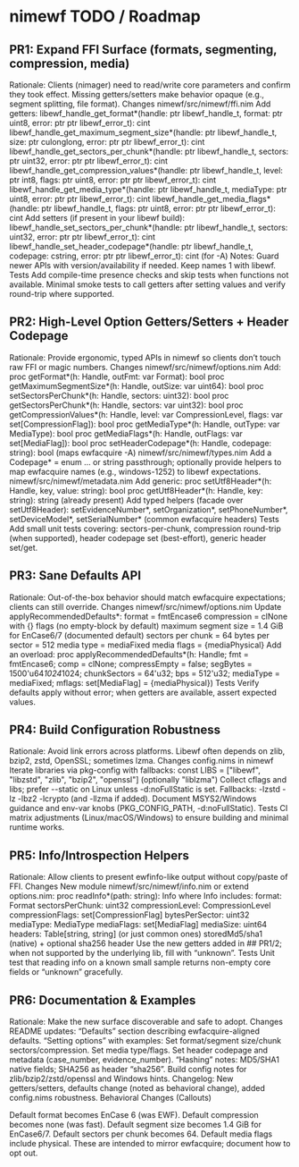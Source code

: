 # nimewf TODO / Roadmap

## PR1: Expand FFI Surface (formats, segmenting, compression, media)

Rationale: Clients (nimager) need to read/write core parameters and confirm they took effect. Missing getters/setters make behavior opaque (e.g., segment splitting, file format).
Changes
nimewf/src/nimewf/ffi.nim
Add getters:
libewf_handle_get_format*(handle: ptr libewf_handle_t, format: ptr uint8, error: ptr ptr libewf_error_t): cint
libewf_handle_get_maximum_segment_size*(handle: ptr libewf_handle_t, size: ptr culonglong, error: ptr ptr libewf_error_t): cint
libewf_handle_get_sectors_per_chunk*(handle: ptr libewf_handle_t, sectors: ptr uint32, error: ptr ptr libewf_error_t): cint
libewf_handle_get_compression_values*(handle: ptr libewf_handle_t, level: ptr int8, flags: ptr uint8, error: ptr ptr libewf_error_t): cint
libewf_handle_get_media_type*(handle: ptr libewf_handle_t, mediaType: ptr uint8, error: ptr ptr libewf_error_t): cint
libewf_handle_get_media_flags*(handle: ptr libewf_handle_t, flags: ptr uint8, error: ptr ptr libewf_error_t): cint
Add setters (if present in your libewf build):
libewf_handle_set_sectors_per_chunk*(handle: ptr libewf_handle_t, sectors: uint32, error: ptr ptr libewf_error_t): cint
libewf_handle_set_header_codepage*(handle: ptr libewf_handle_t, codepage: cstring, error: ptr ptr libewf_error_t): cint (for -A)
Notes: Guard newer APIs with version/availability if needed. Keep names 1
with libewf.
Tests
Add compile-time presence checks and skip tests when functions not available.
Minimal smoke tests to call getters after setting values and verify round-trip where supported.
## PR2: High-Level Option Getters/Setters + Header Codepage

Rationale: Provide ergonomic, typed APIs in nimewf so clients don’t touch raw FFI or magic numbers.
Changes
nimewf/src/nimewf/options.nim
Add:
proc getFormat*(h: Handle, outFmt: var Format): bool
proc getMaximumSegmentSize*(h: Handle, outSize: var uint64): bool
proc setSectorsPerChunk*(h: Handle, sectors: uint32): bool
proc getSectorsPerChunk*(h: Handle, sectors: var uint32): bool
proc getCompressionValues*(h: Handle, level: var CompressionLevel, flags: var set[CompressionFlag]): bool
proc getMediaType*(h: Handle, outType: var MediaType): bool
proc getMediaFlags*(h: Handle, outFlags: var set[MediaFlag]): bool
proc setHeaderCodepage*(h: Handle, codepage: string): bool (maps ewfacquire -A)
nimewf/src/nimewf/types.nim
Add a Codepage* = enum ... or string passthrough; optionally provide helpers to map ewfacquire names (e.g., windows-1252) to libewf expectations.
nimewf/src/nimewf/metadata.nim
Add generic:
proc setUtf8Header*(h: Handle, key, value: string): bool
proc getUtf8Header*(h: Handle, key: string): string (already present)
Add typed helpers (facade over setUtf8Header):
setEvidenceNumber*, setOrganization*, setPhoneNumber*, setDeviceModel*, setSerialNumber* (common ewfacquire headers)
Tests
Add small unit tests covering: sectors-per-chunk, compression round-trip (when supported), header codepage set (best-effort), generic header set/get.
## PR3: Sane Defaults API

Rationale: Out-of-the-box behavior should match ewfacquire expectations; clients can still override.
Changes
nimewf/src/nimewf/options.nim
Update applyRecommendedDefaults*:
format = fmtEncase6
compression = clNone with {} flags (no empty-block by default)
maximum segment size = 1.4 GiB for EnCase6/7 (documented default)
sectors per chunk = 64
bytes per sector = 512
media type = mediaFixed
media flags = {mediaPhysical}
Add an overload:
proc applyRecommendedDefaults*(h: Handle; fmt = fmtEncase6; comp = clNone; compressEmpty = false; segBytes = 1500'u64*1024*1024; chunkSectors = 64'u32; bps = 512'u32; mediaType = mediaFixed; mflags: set[MediaFlag] = {mediaPhysical})
Tests
Verify defaults apply without error; when getters are available, assert expected values.
## PR4: Build Configuration Robustness

Rationale: Avoid link errors across platforms. Libewf often depends on zlib, bzip2, zstd, OpenSSL; sometimes lzma.
Changes
config.nims in nimewf
Iterate libraries via pkg-config with fallbacks:
const LIBS = ["libewf", "libzstd", "zlib", "bzip2", "openssl"] (optionally "liblzma")
Collect cflags and libs; prefer --static on Linux unless -d:noFullStatic is set.
Fallbacks: -lzstd -lz -lbz2 -lcrypto (and -llzma if added).
Document MSYS2/Windows guidance and env-var knobs (PKG_CONFIG_PATH, -d:noFullStatic).
Tests
CI matrix adjustments (Linux/macOS/Windows) to ensure building and minimal runtime works.
## PR5: Info/Introspection Helpers

Rationale: Allow clients to present ewfinfo-like output without copy/paste of FFI.
Changes
New module nimewf/src/nimewf/info.nim or extend options.nim:
proc readInfo*(path: string): Info where Info includes:
format: Format
sectorsPerChunk: uint32
compressionLevel: CompressionLevel
compressionFlags: set[CompressionFlag]
bytesPerSector: uint32
mediaType: MediaType
mediaFlags: set[MediaFlag]
mediaSize: uint64
headers: Table[string, string] (or just common ones)
storedMd5/sha1 (native) + optional sha256 header
Use the new getters added in ## PR1/2; when not supported by the underlying lib, fill with “unknown”.
Tests
Unit test that reading info on a known small sample returns non-empty core fields or “unknown” gracefully.
## PR6: Documentation & Examples

Rationale: Make the new surface discoverable and safe to adopt.
Changes
README updates:
“Defaults” section describing ewfacquire-aligned defaults.
“Setting options” with examples:
Set format/segment size/chunk sectors/compression.
Set media type/flags.
Set header codepage and metadata (case_number, evidence_number).
“Hashing” notes: MD5/SHA1 native fields; SHA256 as header “sha256”.
Build config notes for zlib/bzip2/zstd/openssl and Windows hints.
Changelog:
New getters/setters, defaults change (noted as behavioral change), added config.nims robustness.
Behavioral Changes (Callouts)

Default format becomes EnCase 6 (was EWF).
Default compression becomes none (was fast).
Default segment size becomes 1.4 GiB for EnCase6/7.
Default sectors per chunk becomes 64.
Default media flags include physical.
These are intended to mirror ewfacquire; document how to opt out.
